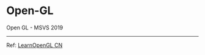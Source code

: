 # Open-GL
Open GL - MSVS 2019

---
Ref: [LearnOpenGL CN]

[LearnOpenGL CN]: https://learnopengl-cn.github.io/